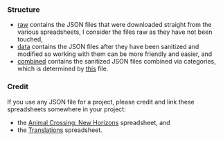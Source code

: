 ### Structure

  - [raw](./raw) contains the JSON files that were downloaded straight from the various spreadsheets, I consider the files raw as they have not been touched,
  - [data](./data) contains the JSON files after they have been sanitized and modified so working with them can be more friendly and easier, and
  - [combined](./combined) contains the sanitized JSON files combined via categories, which is determined by [this](../src/util/categories.ts) file.

### Credit

If you use any JSON file for a project, please credit and link these spreadsheets somewhere in your project:
  - the [Animal Crossing: New Horizons](https://docs.google.com/spreadsheets/d/1mo7myqHry5r_TKvakvIhHbcEAEQpSiNoNQoIS8sMpvM/edit#gid=1397507627) spreadsheet, and
  - the [Translations](https://tinyurl.com/acnh-translation) spreadsheet.
